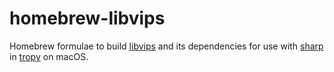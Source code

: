 # homebrew-libvips

Homebrew formulae to build
[libvips](https:/github.com/libvips/libvips)
and its dependencies for use with
[sharp](https://github.com/lovell/sharp) in
[tropy](https://github.com/tropy/tropy) on macOS.


